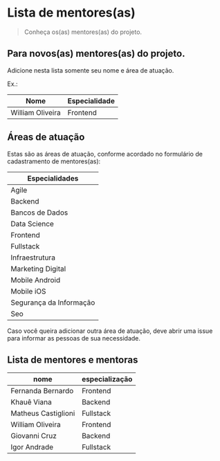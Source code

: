# Lista de mentores(as)

> Conheça os(as) mentores(as) do projeto.

## Para novos(as) mentores(as) do projeto.

Adicione nesta lista somente seu nome e área de atuação.

Ex.: 

| Nome  | Especialidade |
| ------------- | ------------- |
| William Oliveira  | Frontend  |

## Áreas de atuação

Estas são as áreas de atuação, conforme acordado no formulário de cadastramento de mentores(as):

| Especialidades |
| -------------------- |
| Agile |
| Backend |
| Bancos de Dados |
| Data Science |
| Frontend |
| Fullstack |
| Infraestrutura |
| Marketing Digital |
| Mobile Android |
| Mobile iOS |
| Segurança da Informação |
| Seo |

Caso você queira adicionar outra área de atuação, deve abrir uma issue para informar as pessoas de sua necessidade.

## Lista de mentores e mentoras

| nome | especialização  |
| -------  | --------------------  |
| Fernanda Bernardo  | Frontend  |
| Khauê Viana | Backend |
| Matheus Castiglioni  | Fullstack  |
| William Oliveira  | Frontend  |
| Giovanni Cruz  | Backend  |
| Igor Andrade  | Fullstack  |

